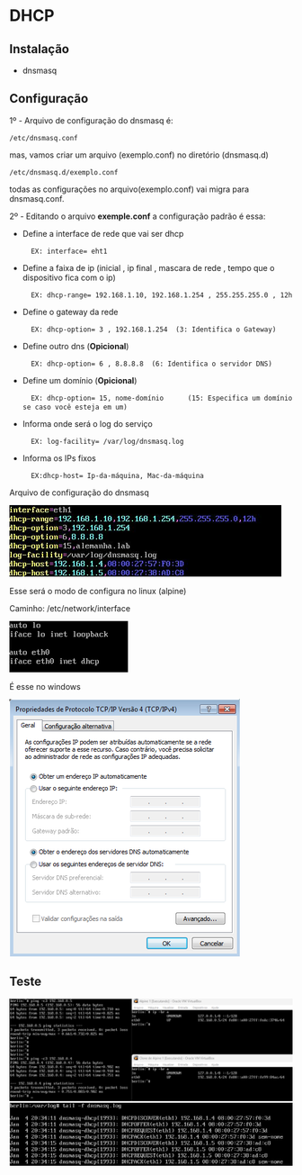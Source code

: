 # DHCP

## Instalação

-   dnsmasq

## Configuração

1º - Arquivo de configuração do dnsmasq é:

    /etc/dnsmasq.conf

mas, vamos criar um arquivo (exemplo.conf) no diretório (dnsmasq.d)

    /etc/dnsmasq.d/exemplo.conf

todas as configurações no arquivo(exemplo.conf) vai migra para dnsmasq.conf.

2º - Editando o arquivo **exemple.conf** a configuração padrão é essa:

* Define a interface de rede que vai ser dhcp

        EX: interface= eht1

* Define a faixa de ip   (inicial , ip final , mascara de rede , tempo que o dispositivo fica com o ip)

        EX: dhcp-range= 192.168.1.10, 192.168.1.254 , 255.255.255.0 , 12h

* Define o gateway da rede

        EX: dhcp-option= 3 , 192.168.1.254  (3: Identifica o Gateway)

* Define outro dns (**Opicional**)

        EX: dhcp-option= 6 , 8.8.8.8  (6: Identifica o servidor DNS)

* Define um domínio (**Opicional**)

        EX: dhcp-option= 15, nome-domínio      (15: Especifica um domínio se caso você esteja em um)

* Informa onde será o log do serviço

        EX: log-facility= /var/log/dnsmasq.log

* Informa os IPs fixos

        EX:dhcp-host= Ip-da-máquina, Mac-da-máquina

Arquivo de configuração do dnsmasq

![Alt text](Fotos-DHCP/Foto1.jpg)

Esse será o modo de configura no linux (alpine)

Caminho: /etc/network/interface

![Alt text](Fotos-DHCP/Foto2.png)

É esse no windows


![Alt text](Fotos-DHCP/Foto3.png)


## Teste

![Alt text](Fotos-DHCP/teste1.png)
![Alt text](Fotos-DHCP/Teste2.jpg)